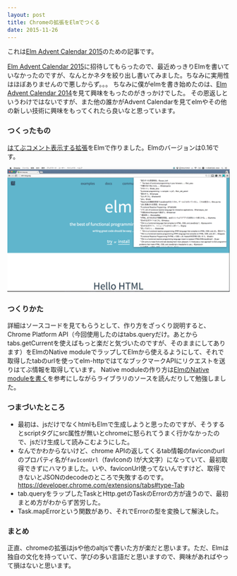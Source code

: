 ```yaml
---
layout: post
title: Chromeの拡張をElmでつくる
date: 2015-11-26
---
```


これは[Elm Advent Calendar 2015](http://qiita.com/advent-calendar/2015/elm)のための記事です。

[Elm Advent Calendar 2015](http://qiita.com/advent-calendar/2015/elm)に招待してもらったので、最近めっきりElmを書いていなかったのですが、なんとかネタを絞り出し書いてみました。ちなみに実用性はほぼありませんので悪しからず。。。
ちなみに僕がelmを書き始めたのは、[Elm Advent Calendar 2014](http://qiita.com/advent-calendar/2014/elm)を見て興味をもったのがきっかけでした。
その恩返しというわけではないですが、また他の誰かがAdvent Calendarを見てelmやその他の新しい技術に興味をもってくれたら良いなと思っています。

### つくったもの
[はてぶコメント表示する拡張](https://github.com/suzuki-shin/chrome_ext_elm/)をElmで作りました。Elmのバージョンは0.16です。

![SS](https://raw.githubusercontent.com/suzuki-shin/chrome_ext_elm/master/chrome_ext_elm_screen_shot.png)

### つくりかた
詳細はソースコードを見てもらうとして、作り方をざっくり説明すると、Chrome Platform API（今回使用したのはtabs.queryだけ。あとからtabs.getCurrentを使えばもっと楽だと気づいたのですが、そのままにしてあります）をElmのNative moduleでラップしてElmから使えるようにして、それで取得したtabのurlを使ってelm-httpではてなブックマークAPIにリクエストを送りはてぶ情報を取得しています。
Native moduleの作り方は[ElmのNative moduleを書く](http://qiita.com/philopon/items/cbc2066242bac6f66af0)を参考にしながらライブラリのソースを読んだりして勉強しました。

### つまづいたところ
* 最初は、jsだけでなくhtmlもElmで生成しようと思ったのですが、そうするとscriptタグにsrc属性が無いとchromeに怒られてうまく行かなかったので、jsだけ生成して読みこむようにした。
* なんでかわからないけど、chrome APIの返してくるtab情報のfaviconのurlのプロパティ名が`favIconUrl`（favIconの Iが大文字）になっていて、最初取得できずにハマりました。いや、faviconUrl使ってないんですけど、取得できないとJSONのdecodeのところで失敗するのです。https://developer.chrome.com/extensions/tabs#type-Tab
* tab.queryをラップしたTaskとHttp.getのTaskのErrorの方が違うので、最初まとめ方がわからず苦労した。
 * Task.mapErrorという関数があり、それでErrorの型を変換して解決した。

### まとめ
正直、chromeの拡張はjsや他のaltjsで書いた方が楽だと思います。ただ、Elmは独自の文化を持っていて、学びの多い言語だと思いますので、興味があればやって損はないと思います。


